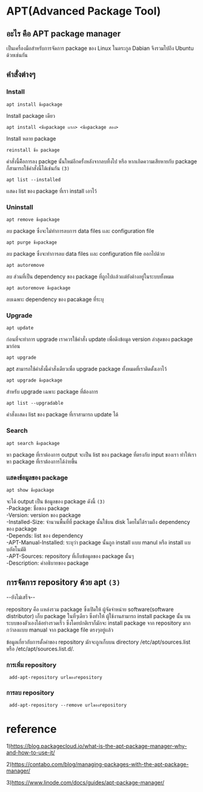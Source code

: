 # APT(Advanced Package Tool)

## อะไร คือ APT package manager
เป็นเครื่องมือสำหรับการจัดการ package ของ Linux ในตระกูล Dabian จึงรวมไปถึง Ubuntu ด้วยเช่นกัน


## คำสั่งต่างๆ


### Install


```
apt install ชื่อpackage
```
Install package เดียว

```
apt install <ชื่อpackage เเรก> <ชื่อpackage สอง>
```
Install หลาย package 

```
reinstall ชื่อ package
```
คำสั่งนี้คืิอการลง packge นั้นใหม่อีกครั้งหลังจากลบทิ้งไป หรือ หากเกิดความเสียหายกับ package ก็สามารถใช้คำสั่งนี้ได้เช่นกัน `(3)`
```
apt list --installed
```
เเสดง list ของ package ที่เรา install เอาไว้




### Uninstall
```
apt remove ชื่อpackage
```
ลบ package ซึ่งจะไม่ทำการลบการ data files เเละ configuration file

```
apt purge ชื่อpackage
```
ลบ package ซึ่งจะทำการลบ data files เเละ configuration file ออกไปด้วย

```
apt autoremove
```
ลบ ส่วนที่เป็น dependency ของ package ที่ถูกไปเเล้วเเต่ยังค้างอยู่ในระบบทั้งหมด

```
apt autoremove ชื่อpackage
```
ลบเฉพาะ dependency ของ  pacakage ที่ระบุ


### Upgrade
```
apt update
```
ก่อนที่จะทำการ upgrade เราควรใช้คำสั่ง update เพื่อดึงข้อมูล version ล่าสุดของ package มาก่อน

```
apt upgrade
```
apt สามารถใช้คำสั่งนี้คำสั่งเดียวเพื่อ upgrade package ทั้งหมดที่เราติดตั้งเอาไว้

```
apt upgrade ชื่อpackage
```
สำหรับ upgrade เฉพาะ package ที่ต้องการ
```
apt list --upgradable 
```
คำสั่งเเสดง list ของ package ที่เราสามารถ update ได้

### Search
```
apt search ชื่อpackage
```
หา package ที่เราต้องการ output จะเป็น list ของ package ที่ตรงกับ input ของเรา ทำให้เราหา package ที่เราต้องการได้ง่ายขึ้น 

### เเสดงข้อมูลของ package 
```
apt show ชื่อpackage
```
จะได้ output เป็น ข้อมูลของ package ดังนี้ `(3)` <br>
-Package: ชื่อของ package <br>
-Version: version ของ package <br>
-Installed-Size: จำนวนพื้นที่ที่ package นั้นใช้บน disk โดยไม่ได้รวมถึง dependency ของ package <br>
-Depends: list ของ dependency <br>
-APT-Manual-Installed: ระบุว่า package นั้นถูก install เเบบ manul หรือ install เเบบอัตโนมัติ <br>
-APT-Sources: repository ที่เก็บข้อมูลของ package นั้นๆ <br>
-Description: คำอธิบายของ package


## การจัดการ repository ด้วย apt `(3)`
--ยังไม่เสร็จ--


repository คือ เเหล่งรวม package ซึ่งเปิดให้ ผู้จัดจำหน่าย software(software distributor) เก็บ package ในที่ๆเดียว ซึ่งทำให้ ผู้ใช้งานสามารถ install package นั้น บนระบบของตัวเองได้อย่างรวดเร็ว ซึ่งโดยปกติเราก็มักจะ install package จาก repository มากกว่าลงเเบบ manual จาก package file ตรงๆอยู่เเล้ว 


ข้อมูลเกี่ยวกับการตั้งค่าของ repository มักจะถูกเก็บบน directory  /etc/apt/sources.list หรือ /etc/apt/sources.list.d/.
### การเพิ่ม repository
```
 add-apt-repository urlของrepository
```
### การลบ repository
```
 add-apt-repository --remove urlของrepository
```

##


# reference
1)https://blog.packagecloud.io/what-is-the-apt-package-manager-why-and-how-to-use-it/

2)https://contabo.com/blog/managing-packages-with-the-apt-package-manager/

3)https://www.linode.com/docs/guides/apt-package-manager/




